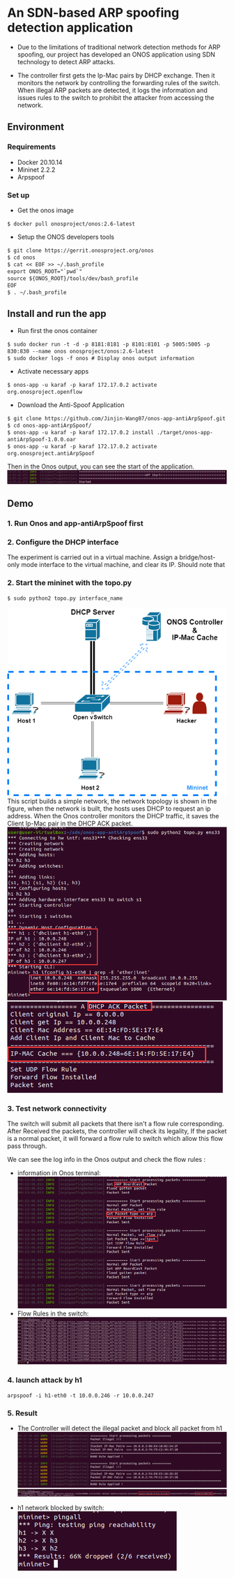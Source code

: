 # An SDN-based ARP spoofing detection application

- Due to the limitations of traditional network detection methods for ARP spoofing, our project has developed an ONOS application using SDN technology to detect ARP attacks.

- The controller first gets the Ip-Mac pairs by DHCP exchange. Then it monitors the network by controlling the forwarding rules of the switch. When illegal ARP packets are detected, it logs the information and issues rules to the switch to prohibit the attacker from accessing the network.

## Environment
### Requirements
- Docker 20.10.14
- Mininet 2.2.2
- Arpspoof

### Set up
- Get the onos image
```
$ docker pull onosproject/onos:2.6-latest
```
- Setup the ONOS developers tools
```
$ git clone https://gerrit.onosproject.org/onos
$ cd onos
$ cat << EOF >> ~/.bash_profile
export ONOS_ROOT="`pwd`"
source ${ONOS_ROOT}/tools/dev/bash_profile
EOF
$ . ~/.bash_profile
```

## Install and run the app
- Run first the onos container
``` 
$ sudo docker run -t -d -p 8181:8181 -p 8101:8101 -p 5005:5005 -p 830:830 --name onos onosproject/onos:2.6-latest 
$ sudo docker logs -f onos # Display onos output information
```
- Activate necessary apps
```
$ onos-app -u karaf -p karaf 172.17.0.2 activate org.onosproject.openflow
```
- Download the Anti-Spoof Application
```
$ git clone https://github.com/Jinjin-Wang07/onos-app-antiArpSpoof.git
$ cd onos-app-antiArpSpoof/
$ onos-app -u karaf -p karaf 172.17.0.2 install ./target/onos-app-antiArpSpoof-1.0.0.oar
$ onos-app -u karaf -p karaf 172.17.0.2 activate org.onosproject.antiArpSpoof
```

Then in the Onos output, you can see the start of the application.
![StartInfo](https://github.com/Jinjin-Wang07/onos-app-antiArpSpoof/blob/main/screenshots/startInfo.png)


## Demo
### 1. Run Onos and app-antiArpSpoof first
### 2. Configure the DHCP interface
The experiment is carried out in a virtual machine. 
Assign a bridge/host-only mode interface to the virtual machine, and clear its IP.
Should note that 
### 2. Start the mininet with the topo.py
```
$ sudo python2 topo.py interface_name
```
![ProjectToPo](https://github.com/Jinjin-Wang07/onos-app-antiArpSpoof/blob/main/screenshots/ProjectToPo.png)
This script builds a simple network, the network topology is shown in the figure, when the network is built, the hosts uses DHCP to request an ip address.
When the Onos controller monitors the DHCP traffic, it saves the Client Ip-Mac pair in the DHCP ACK packet.
![mininetStart](https://github.com/Jinjin-Wang07/onos-app-antiArpSpoof/blob/main/screenshots/mininetStart.png)
![getDhcpPacket](https://github.com/Jinjin-Wang07/onos-app-antiArpSpoof/blob/main/screenshots/getDhcpPacket.png)

### 3. Test network connectivity
The switch will submit all packets that there isn't a flow rule corresponding. After Received the packets, the controller will check its legality,  If the packet is a normal packet, it will forward a flow rule to switch which allow this flow pass through.

We can see the log info in the Onos output and check the flow rules : 
- information in Onos terminal:
![pingAllInfoTerm](https://github.com/Jinjin-Wang07/onos-app-antiArpSpoof/blob/main/screenshots/pingInfoInOnosTerm.png)
- Flow Rules in the switch:
![flowsPing](https://github.com/Jinjin-Wang07/onos-app-antiArpSpoof/blob/main/screenshots/flowsPing.png)

### 4. launch attack by h1
`arpspoof -i h1-eth0 -t 10.0.0.246 -r 10.0.0.247`

### 5. Result
- The Controller will detect the illegal packet and block all packet from h1
![warnInfo](https://github.com/Jinjin-Wang07/onos-app-antiArpSpoof/blob/main/screenshots/warnInfo.png)
![bandFlow](https://github.com/Jinjin-Wang07/onos-app-antiArpSpoof/blob/main/screenshots/bandFlow.png)

- h1 network blocked by switch: 
![AfterAttack](https://github.com/Jinjin-Wang07/onos-app-antiArpSpoof/raw/main/screenshots/AfterAttack.png#pic_center)


